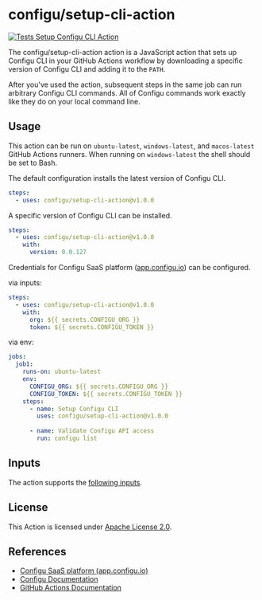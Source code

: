 # configu/setup-cli-action

[![Tests Setup Configu CLI Action](https://github.com/configu/setup-cli-action/actions/workflows/setup-cli-action.yml/badge.svg)](https://github.com/configu/setup-cli-action/actions/workflows/setup-cli-action.yml)

The configu/setup-cli-action action is a JavaScript action that sets up Configu CLI in your GitHub Actions workflow by downloading a specific version of Configu CLI and adding it to the `PATH`.

After you've used the action, subsequent steps in the same job can run arbitrary Configu CLI commands. All of Configu commands work exactly like they do on your local command line.

## Usage

This action can be run on `ubuntu-latest`, `windows-latest`, and `macos-latest` GitHub Actions runners. When running on `windows-latest` the shell should be set to Bash.

The default configuration installs the latest version of Configu CLI.

```yaml
steps:
  - uses: configu/setup-cli-action@v1.0.0
```

A specific version of Configu CLI can be installed.

```yaml
steps:
  - uses: configu/setup-cli-action@v1.0.0
    with:
      version: 0.0.127
```

Credentials for Configu SaaS platform ([app.configu.io](https://app.configu.io/)) can be configured.

via inputs:
```yaml
steps:
  - uses: configu/setup-cli-action@v1.0.0
    with:
      org: ${{ secrets.CONFIGU_ORG }}
      token: ${{ secrets.CONFIGU_TOKEN }}
```

via env:
```yaml
jobs:
  job1:
    runs-on: ubuntu-latest
    env:
      CONFIGU_ORG: ${{ secrets.CONFIGU_ORG }}
      CONFIGU_TOKEN: ${{ secrets.CONFIGU_TOKEN }}
    steps:
      - name: Setup Configu CLI
        uses: configu/setup-cli-action@v1.0.0
      
      - name: Validate Configu API access
        run: configu list
```

## Inputs

The action supports the [following inputs](https://github.com/configu/setup-cli-action/blob/main/action.yml#L4).

## License

This Action is licensed under [Apache License 2.0](https://github.com/configu/setup-cli-action/blob/main/LICENSE).

## References
- [Configu SaaS platform (app.configu.io)](https://app.configu.io/)
- [Configu Documentation](https://configu.io/docs)
- [GitHub Actions Documentation](https://help.github.com/en/categories/automating-your-workflow-with-github-actions)